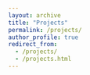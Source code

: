 ```yaml
---
layout: archive
title: "Projects"
permalink: /projects/
author_profile: true
redirect_from: 
  - /projects/
  - /projects.html
---
```


